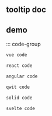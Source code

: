 ## tooltip doc

<script setup>
import demo from './demo.vue'

</script>

## demo

<demo />
::: code-group

```md [vue]
vue code
```

```md [react]
react code
```

```md [angular]
angular code
```

```sh [qwit]
qwit code
```

```sh [solid]
solid code
```

```sh [svelte]
svelte code
```
